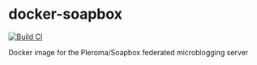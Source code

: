 # docker-soapbox

[![Build CI](https://github.com/goodtiding5/docker-soapbox/actions/workflows/build.yml/badge.svg?branch=master)](https://github.com/goodtiding5/docker-soapbox/actions/workflows/build.yml)

Docker image for the Pleroma/Soapbox federated microblogging server
